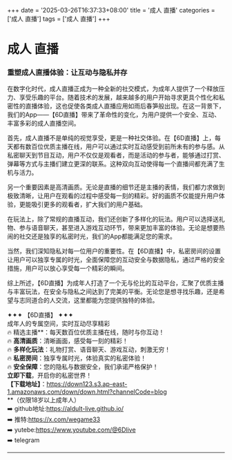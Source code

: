 +++
date = '2025-03-26T16:37:33+08:00'
title = '成人 直播'
categories = ['成人 直播']
tags = ['成人 直播']
+++

# 成人 直播

### 重塑成人直播体验：让互动与隐私并存

在数字化时代，成人直播正成为一种全新的社交模式，为成年人提供了一个释放压力、享受乐趣的平台。随着技术的发展，越来越多的用户开始寻求更具个性化和私密性的直播体验，这也促使各类成人直播应用如雨后春笋般出现。在这一背景下，我们的App——【6D直播】带来了革命性的变化，为用户提供一个安全、互动、丰富多彩的成人直播空间。

首先，成人直播不是单纯的视觉享受，更是一种社交体验。在【6D直播】上，每天都有数百位优质主播在线，用户可以通过实时互动感受到前所未有的参与感。从私密聊天到节目互动，用户不仅仅是观看者，而是活动的参与者，能够通过打赏、弹幕等方式与主播们建立更深的联系。这种双向互动使得每一个直播间都充满了生机与活力。

另一个重要因素是高清画质。无论是直播的细节还是主播的表情，我们都力求做到极致清晰，让用户在观看的过程中感受每一刻的精彩。好的画质不仅能提升用户体验，更能吸引更多的观看者，扩大我们的用户基础。

在玩法上，除了常规的直播互动，我们还创新了多样化的玩法。用户可以选择送礼物、参与语音聊天，甚至进入游戏互动环节，带来更加丰富的体验。无论是想要热闹的社交还是独享的私密时光，我们的App都能满足您的需求。

当然，我们深知隐私对每一位用户的重要性。在【6D直播】中，私密房间的设置让用户可以独享专属的时光，全面保障您的互动安全与数据隐私，通过严格的安全措施，用户可以放心享受每一个精彩的瞬间。

综上所述，【6D直播】为成年人打造了一个无与伦比的互动平台，汇聚了优质主播与丰富玩法，在安全与隐私之间达到了完美的平衡。无论您是想寻找乐趣，还是希望与志同道合的人交流，这里都能为您提供独特的体验。

✦✦✦ 【6D直播】 ✦✦✦  
成年人的专属空间，实时互动尽享精彩   
🔥 精选主播**：每天数百位优质主播在线，随时与你互动！  
🔥 **高清画质**：清晰画面，感受每一刻的精彩！  
🔥 **多样化玩法**：礼物打赏、语音聊天、游戏互动，刺激无穷！  
🔥 **私密房间**：独享专属时光，体验真实的私密体验！  
🔥 **安全保障**：您的隐私与数据安全，我们承诺严格保护！  
**立即下载**，开启你的私密世界！  
**【下载地址】**：https://down123.s3.ap-east-1.amazonaws.com/down/down.html?channelCode=blog  
**（仅限18岁以上成年人）  
➡️ github地址:https://aldult-live.github.io/  
➡️ 推特:https://x.com/wegame33  
➡️ yutebe:https://www.youtube.com/@6Dlive  
➡️ telegram

---
